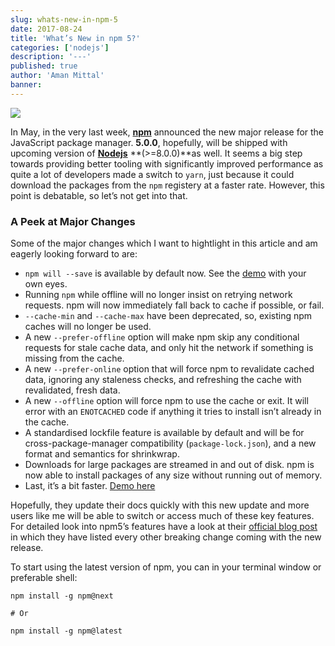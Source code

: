 ```yaml
---
slug: whats-new-in-npm-5
date: 2017-08-24
title: 'What’s New in npm 5?'
categories: ['nodejs']
description: '---'
published: true
author: 'Aman Mittal'
banner:
---
```


![](https://cdn-images-1.medium.com/max/800/0*XmhfadLVCbiqDIAQ.png)

In May, in the very last week, [**npm**](https://npmjs.com/) announced the new major release for the JavaScript package manager. **5.0.0**, hopefully, will be shipped with upcoming version of [**Nodejs**](https://nodejs.org/en/) **(>=8.0.0)**as well. It seems a big step towards providing better tooling with significantly improved performance as quite a lot of developers made a switch to `yarn`, just because it could download the packages from the `npm` registery at a faster rate. However, this point is debatable, so let’s not get into that.

### A Peek at Major Changes

Some of the major changes which I want to hightlight in this article and am eagerly looking forward to are:

- `npm will --save` is available by default now. See the [demo](https://twitter.com/maybekatz/status/859229741676625920) with your own eyes.
- Running `npm` while offline will no longer insist on retrying network requests. npm will now immediately fall back to cache if possible, or fail.
- `--cache-min` and `--cache-max` have been deprecated, so, existing npm caches will no longer be used.
- A new `--prefer-offline` option will make npm skip any conditional requests for stale cache data, and only hit the network if something is missing from the cache.
- A new `--prefer-online` option that will force npm to revalidate cached data, ignoring any staleness checks, and refreshing the cache with revalidated, fresh data.
- A new `--offline` option will force npm to use the cache or exit. It will error with an `ENOTCACHED` code if anything it tries to install isn’t already in the cache.
- A standardised lockfile feature is available by default and will be for cross-package-manager compatibility (`package-lock.json`), and a new format and semantics for shrinkwrap.
- Downloads for large packages are streamed in and out of disk. npm is now able to install packages of any size without running out of memory.
- Last, it’s a bit faster. [Demo here](https://twitter.com/maybekatz/status/865393382260056064?ref_src=twsrc%5Etfw%7Ctwcamp%5Etweetembed&ref_url=https%3A%2F%2Fcdn.embedly.com%2Fwidgets%2Fmedia.html%3Ftype%3Dtext%252Fhtml%26key%3Da19fcc184b9711e1b4764040d3dc5c07%26schema%3Dtwitter%26url%3Dhttps%253A%2F%2Ftwitter.com%2Fmaybekatz%2Fstatus%2F865393382260056064%26image%3Dhttps%253A%2F%2Fi.embed.ly%2F1%2Fimage%253Furl%253Dhttps%25253A%25252F%25252Fpbs.twimg.com%25252Fprofile_images%25252F848625085942349824%25252FBZtSBqtV_400x400.jpg%2526key%253Da19fcc184b9711e1b4764040d3dc5c07)

Hopefully, they update their docs quickly with this new update and more users like me will be able to switch or access much of these key features. For detailed look into npm5’s features have a look at their [official blog post](http://blog.npmjs.org/post/161081169345/v500) in which they have listed every other breaking change coming with the new release.

To start using the latest version of npm, you can in your terminal window or preferable shell:

```shell
npm install -g npm@next

# Or

npm install -g npm@latest
```
